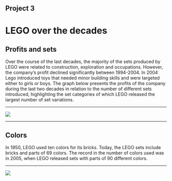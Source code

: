 ## Project 3

# LEGO over the decades 

## Profits and sets

Over the course of the last decades, the majority of the sets produced by LEGO were related to construction, exploration and occupations. However, the company’s profit declined significantly between 1994-2004. In 2004 Lego introduced toys that needed minor building skills and were targeted either to girls or boys. The graph below presents the profits of the company during the last two decades in relation to the number of different sets introduced, highlighting the set categories of which LEGO released the largest number of set variations. 
 
 






---


![](print_business4.png)

---
 




## Colors


In 1950, LEGO used ten colors for its bricks. Today, the LEGO sets include bricks and parts of 69 colors. The record in the number of colors used was in 2005, when LEGO released sets with parts of 90 different colors. 



---


![](color2.png)

